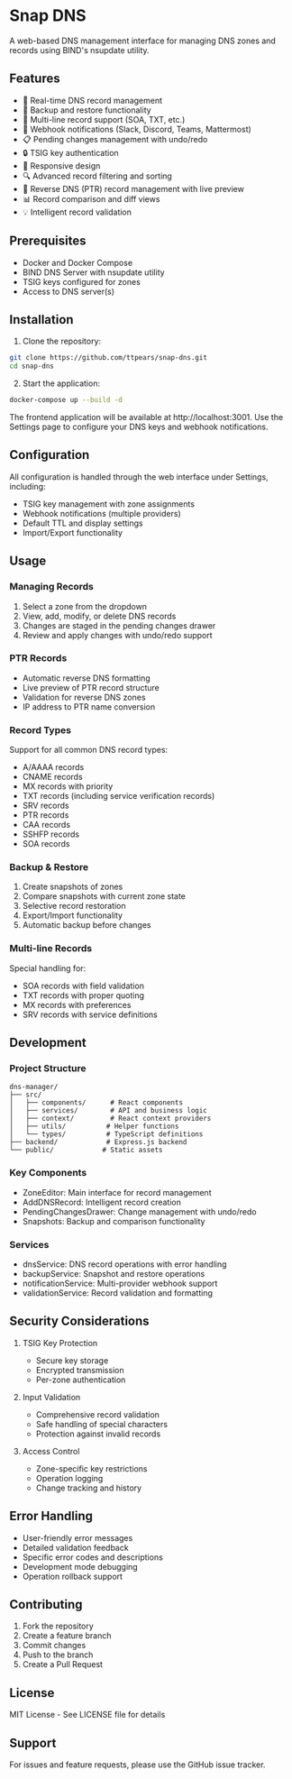 # Snap DNS

A web-based DNS management interface for managing DNS zones and records using BIND's nsupdate utility.

## Features

- 🔄 Real-time DNS record management
- 💾 Backup and restore functionality
- 📝 Multi-line record support (SOA, TXT, etc.)
- 🔔 Webhook notifications (Slack, Discord, Teams, Mattermost)
- 📋 Pending changes management with undo/redo
- 🔒 TSIG key authentication
- 📱 Responsive design
- 🔍 Advanced record filtering and sorting
- 🔄 Reverse DNS (PTR) record management with live preview
- 📊 Record comparison and diff views
- 💡 Intelligent record validation

## Prerequisites

- Docker and Docker Compose
- BIND DNS Server with nsupdate utility
- TSIG keys configured for zones
- Access to DNS server(s)

## Installation

1. Clone the repository:
```bash
git clone https://github.com/ttpears/snap-dns.git
cd snap-dns
```

2. Start the application:
```bash
docker-compose up --build -d
```

The frontend application will be available at http://localhost:3001. Use the Settings page to configure your DNS keys and webhook notifications.

## Configuration

All configuration is handled through the web interface under Settings, including:
- TSIG key management with zone assignments
- Webhook notifications (multiple providers)
- Default TTL and display settings
- Import/Export functionality

## Usage

### Managing Records
1. Select a zone from the dropdown
2. View, add, modify, or delete DNS records
3. Changes are staged in the pending changes drawer
4. Review and apply changes with undo/redo support

### PTR Records
- Automatic reverse DNS formatting
- Live preview of PTR record structure
- Validation for reverse DNS zones
- IP address to PTR name conversion

### Record Types
Support for all common DNS record types:
- A/AAAA records
- CNAME records
- MX records with priority
- TXT records (including service verification records)
- SRV records
- PTR records
- CAA records
- SSHFP records
- SOA records

### Backup & Restore
1. Create snapshots of zones
2. Compare snapshots with current zone state
3. Selective record restoration
4. Export/Import functionality
5. Automatic backup before changes

### Multi-line Records
Special handling for:
- SOA records with field validation
- TXT records with proper quoting
- MX records with preferences
- SRV records with service definitions

## Development

### Project Structure
```
dns-manager/
├── src/
│   ├── components/      # React components
│   ├── services/        # API and business logic
│   ├── context/         # React context providers
│   ├── utils/          # Helper functions
│   └── types/          # TypeScript definitions
├── backend/            # Express.js backend
└── public/            # Static assets
```

### Key Components
- ZoneEditor: Main interface for record management
- AddDNSRecord: Intelligent record creation
- PendingChangesDrawer: Change management with undo/redo
- Snapshots: Backup and comparison functionality

### Services
- dnsService: DNS record operations with error handling
- backupService: Snapshot and restore operations
- notificationService: Multi-provider webhook support
- validationService: Record validation and formatting

## Security Considerations

1. TSIG Key Protection
   - Secure key storage
   - Encrypted transmission
   - Per-zone authentication

2. Input Validation
   - Comprehensive record validation
   - Safe handling of special characters
   - Protection against invalid records

3. Access Control
   - Zone-specific key restrictions
   - Operation logging
   - Change tracking and history

## Error Handling

- User-friendly error messages
- Detailed validation feedback
- Specific error codes and descriptions
- Development mode debugging
- Operation rollback support

## Contributing

1. Fork the repository
2. Create a feature branch
3. Commit changes
4. Push to the branch
5. Create a Pull Request

## License

MIT License - See LICENSE file for details

## Support

For issues and feature requests, please use the GitHub issue tracker.
